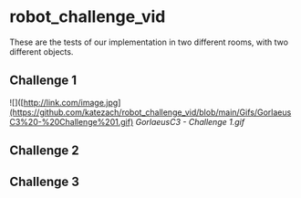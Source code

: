 # robot_challenge_vid

These are the tests of our implementation in two different rooms, with two different objects.

## Challenge 1
![]([http://link.com/image.jpg](https://github.com/katezach/robot_challenge_vid/blob/main/Gifs/GorlaeusC3%20-%20Challenge%201.gif)
*GorlaeusC3 - Challenge 1.gif*
## Challenge 2

## Challenge 3 
